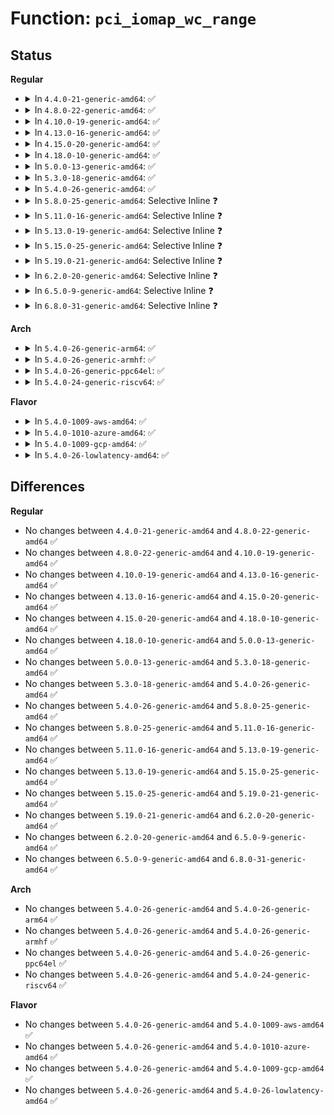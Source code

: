 # Function: <code>pci_iomap_wc_range</code>

## Status
<b>Regular</b>
<ul>
<li>
<details>
<summary>In <code>4.4.0-21-generic-amd64</code>: ✅</summary>

```c
void * pci_iomap_wc_range(struct pci_dev * dev, int bar, long unsigned int offset, long unsigned int maxlen)
```

```json
{
  "name": "pci_iomap_wc_range",
  "collision_type": "Unique Global",
  "inline_type": "No",
  "funcs": [
    {
      "addr": 18446744071583050752,
      "name": "pci_iomap_wc_range",
      "external": true,
      "loc": "lib/pci_iomap.c:67",
      "file": "lib/pci_iomap.c",
      "inline": "seen, unknown",
      "caller_inline": [],
      "caller_func": [
        "lib/pci_iomap.c:pci_iomap_wc"
      ]
    }
  ],
  "symbols": [
    {
      "addr": 18446744071583050752,
      "name": "pci_iomap_wc_range",
      "section": ".text",
      "bind": "STB_GLOBAL",
      "size": 117
    }
  ]
}
```
</details>
</li>
<li>
<details>
<summary>In <code>4.8.0-22-generic-amd64</code>: ✅</summary>

```c
void * pci_iomap_wc_range(struct pci_dev * dev, int bar, long unsigned int offset, long unsigned int maxlen)
```

```json
{
  "name": "pci_iomap_wc_range",
  "collision_type": "Unique Global",
  "inline_type": "No",
  "funcs": [
    {
      "addr": 18446744071583344784,
      "name": "pci_iomap_wc_range",
      "external": true,
      "loc": "lib/pci_iomap.c:67",
      "file": "lib/pci_iomap.c",
      "inline": "seen, unknown",
      "caller_inline": [],
      "caller_func": [
        "lib/pci_iomap.c:pci_iomap_wc"
      ]
    }
  ],
  "symbols": [
    {
      "addr": 18446744071583344784,
      "name": "pci_iomap_wc_range",
      "section": ".text",
      "bind": "STB_GLOBAL",
      "size": 101
    }
  ]
}
```
</details>
</li>
<li>
<details>
<summary>In <code>4.10.0-19-generic-amd64</code>: ✅</summary>

```c
void * pci_iomap_wc_range(struct pci_dev * dev, int bar, long unsigned int offset, long unsigned int maxlen)
```

```json
{
  "name": "pci_iomap_wc_range",
  "collision_type": "Unique Global",
  "inline_type": "No",
  "funcs": [
    {
      "addr": 18446744071583470160,
      "name": "pci_iomap_wc_range",
      "external": true,
      "loc": "lib/pci_iomap.c:67",
      "file": "lib/pci_iomap.c",
      "inline": "seen, unknown",
      "caller_inline": [],
      "caller_func": [
        "lib/pci_iomap.c:pci_iomap_wc"
      ]
    }
  ],
  "symbols": [
    {
      "addr": 18446744071583470160,
      "name": "pci_iomap_wc_range",
      "section": ".text",
      "bind": "STB_GLOBAL",
      "size": 101
    }
  ]
}
```
</details>
</li>
<li>
<details>
<summary>In <code>4.13.0-16-generic-amd64</code>: ✅</summary>

```c
void * pci_iomap_wc_range(struct pci_dev * dev, int bar, long unsigned int offset, long unsigned int maxlen)
```

```json
{
  "name": "pci_iomap_wc_range",
  "collision_type": "Unique Global",
  "inline_type": "No",
  "funcs": [
    {
      "addr": 18446744071583492416,
      "name": "pci_iomap_wc_range",
      "external": true,
      "loc": "lib/pci_iomap.c:67",
      "file": "lib/pci_iomap.c",
      "inline": "seen, unknown",
      "caller_inline": [],
      "caller_func": [
        "lib/pci_iomap.c:pci_iomap_wc"
      ]
    }
  ],
  "symbols": [
    {
      "addr": 18446744071583492416,
      "name": "pci_iomap_wc_range",
      "section": ".text",
      "bind": "STB_GLOBAL",
      "size": 113
    }
  ]
}
```
</details>
</li>
<li>
<details>
<summary>In <code>4.15.0-20-generic-amd64</code>: ✅</summary>

```c
void * pci_iomap_wc_range(struct pci_dev * dev, int bar, long unsigned int offset, long unsigned int maxlen)
```

```json
{
  "name": "pci_iomap_wc_range",
  "collision_type": "Unique Global",
  "inline_type": "No",
  "funcs": [
    {
      "addr": 18446744071583673632,
      "name": "pci_iomap_wc_range",
      "external": true,
      "loc": "lib/pci_iomap.c:67",
      "file": "lib/pci_iomap.c",
      "inline": "seen, unknown",
      "caller_inline": [],
      "caller_func": [
        "lib/pci_iomap.c:pci_iomap_wc"
      ]
    }
  ],
  "symbols": [
    {
      "addr": 18446744071583673632,
      "name": "pci_iomap_wc_range",
      "section": ".text",
      "bind": "STB_GLOBAL",
      "size": 113
    }
  ]
}
```
</details>
</li>
<li>
<details>
<summary>In <code>4.18.0-10-generic-amd64</code>: ✅</summary>

```c
void * pci_iomap_wc_range(struct pci_dev * dev, int bar, long unsigned int offset, long unsigned int maxlen)
```

```json
{
  "name": "pci_iomap_wc_range",
  "collision_type": "Unique Global",
  "inline_type": "No",
  "funcs": [
    {
      "addr": 18446744071583891408,
      "name": "pci_iomap_wc_range",
      "external": true,
      "loc": "lib/pci_iomap.c:68",
      "file": "lib/pci_iomap.c",
      "inline": "seen, unknown",
      "caller_inline": [],
      "caller_func": [
        "lib/pci_iomap.c:pci_iomap_wc"
      ]
    }
  ],
  "symbols": [
    {
      "addr": 18446744071583891408,
      "name": "pci_iomap_wc_range",
      "section": ".text",
      "bind": "STB_GLOBAL",
      "size": 115
    }
  ]
}
```
</details>
</li>
<li>
<details>
<summary>In <code>5.0.0-13-generic-amd64</code>: ✅</summary>

```c
void * pci_iomap_wc_range(struct pci_dev * dev, int bar, long unsigned int offset, long unsigned int maxlen)
```

```json
{
  "name": "pci_iomap_wc_range",
  "collision_type": "Unique Global",
  "inline_type": "No",
  "funcs": [
    {
      "addr": 18446744071583975664,
      "name": "pci_iomap_wc_range",
      "external": true,
      "loc": "lib/pci_iomap.c:68",
      "file": "lib/pci_iomap.c",
      "inline": "seen, unknown",
      "caller_inline": [],
      "caller_func": [
        "lib/pci_iomap.c:pci_iomap_wc"
      ]
    }
  ],
  "symbols": [
    {
      "addr": 18446744071583975664,
      "name": "pci_iomap_wc_range",
      "section": ".text",
      "bind": "STB_GLOBAL",
      "size": 124
    }
  ]
}
```
</details>
</li>
<li>
<details>
<summary>In <code>5.3.0-18-generic-amd64</code>: ✅</summary>

```c
void * pci_iomap_wc_range(struct pci_dev * dev, int bar, long unsigned int offset, long unsigned int maxlen)
```

```json
{
  "name": "pci_iomap_wc_range",
  "collision_type": "Unique Global",
  "inline_type": "No",
  "funcs": [
    {
      "addr": 18446744071584158400,
      "name": "pci_iomap_wc_range",
      "external": true,
      "loc": "lib/pci_iomap.c:68",
      "file": "lib/pci_iomap.c",
      "inline": "seen, unknown",
      "caller_inline": [],
      "caller_func": [
        "lib/pci_iomap.c:pci_iomap_wc"
      ]
    }
  ],
  "symbols": [
    {
      "addr": 18446744071584158400,
      "name": "pci_iomap_wc_range",
      "section": ".text",
      "bind": "STB_GLOBAL",
      "size": 108
    }
  ]
}
```
</details>
</li>
<li>
<details>
<summary>In <code>5.4.0-26-generic-amd64</code>: ✅</summary>

```c
void * pci_iomap_wc_range(struct pci_dev * dev, int bar, long unsigned int offset, long unsigned int maxlen)
```

```json
{
  "name": "pci_iomap_wc_range",
  "collision_type": "Unique Global",
  "inline_type": "No",
  "funcs": [
    {
      "addr": 18446744071584292144,
      "name": "pci_iomap_wc_range",
      "external": true,
      "loc": "lib/pci_iomap.c:68",
      "file": "lib/pci_iomap.c",
      "inline": "seen, unknown",
      "caller_inline": [],
      "caller_func": [
        "lib/pci_iomap.c:pci_iomap_wc"
      ]
    }
  ],
  "symbols": [
    {
      "addr": 18446744071584292144,
      "name": "pci_iomap_wc_range",
      "section": ".text",
      "bind": "STB_GLOBAL",
      "size": 108
    }
  ]
}
```
</details>
</li>
<li>
<details>
<summary>In <code>5.8.0-25-generic-amd64</code>: Selective Inline ❓</summary>

```c
void * pci_iomap_wc_range(struct pci_dev * dev, int bar, long unsigned int offset, long unsigned int maxlen)
```

```json
{
  "name": "pci_iomap_wc_range",
  "collision_type": "Unique Global",
  "inline_type": "Selective",
  "funcs": [
    {
      "addr": 18446744071584703104,
      "name": "pci_iomap_wc_range",
      "external": true,
      "loc": "lib/pci_iomap.c:68",
      "file": "lib/pci_iomap.c",
      "inline": "not declared, inlined",
      "caller_inline": [
        "lib/pci_iomap.c:pci_iomap_wc"
      ],
      "caller_func": []
    }
  ],
  "symbols": [
    {
      "addr": 18446744071584702976,
      "name": "pci_iomap_wc_range",
      "section": ".text",
      "bind": "STB_GLOBAL",
      "size": 114
    }
  ]
}
```
</details>
</li>
<li>
<details>
<summary>In <code>5.11.0-16-generic-amd64</code>: Selective Inline ❓</summary>

```c
void * pci_iomap_wc_range(struct pci_dev * dev, int bar, long unsigned int offset, long unsigned int maxlen)
```

```json
{
  "name": "pci_iomap_wc_range",
  "collision_type": "Unique Global",
  "inline_type": "Selective",
  "funcs": [
    {
      "addr": 18446744071584816400,
      "name": "pci_iomap_wc_range",
      "external": true,
      "loc": "lib/pci_iomap.c:68",
      "file": "lib/pci_iomap.c",
      "inline": "not declared, inlined",
      "caller_inline": [
        "lib/pci_iomap.c:pci_iomap_wc"
      ],
      "caller_func": []
    }
  ],
  "symbols": [
    {
      "addr": 18446744071584816272,
      "name": "pci_iomap_wc_range",
      "section": ".text",
      "bind": "STB_GLOBAL",
      "size": 114
    }
  ]
}
```
</details>
</li>
<li>
<details>
<summary>In <code>5.13.0-19-generic-amd64</code>: Selective Inline ❓</summary>

```c
void * pci_iomap_wc_range(struct pci_dev * dev, int bar, long unsigned int offset, long unsigned int maxlen)
```

```json
{
  "name": "pci_iomap_wc_range",
  "collision_type": "Unique Global",
  "inline_type": "Selective",
  "funcs": [
    {
      "addr": 18446744071584860953,
      "name": "pci_iomap_wc_range",
      "external": true,
      "loc": "lib/pci_iomap.c:68",
      "file": "lib/pci_iomap.c",
      "inline": "not declared, inlined",
      "caller_inline": [
        "lib/pci_iomap.c:pci_iomap_wc"
      ],
      "caller_func": []
    }
  ],
  "symbols": [
    {
      "addr": 18446744071584860816,
      "name": "pci_iomap_wc_range",
      "section": ".text",
      "bind": "STB_GLOBAL",
      "size": 122
    }
  ]
}
```
</details>
</li>
<li>
<details>
<summary>In <code>5.15.0-25-generic-amd64</code>: Selective Inline ❓</summary>

```c
void * pci_iomap_wc_range(struct pci_dev * dev, int bar, long unsigned int offset, long unsigned int maxlen)
```

```json
{
  "name": "pci_iomap_wc_range",
  "collision_type": "Unique Global",
  "inline_type": "Selective",
  "funcs": [
    {
      "addr": 18446744071585282931,
      "name": "pci_iomap_wc_range",
      "external": true,
      "loc": "lib/pci_iomap.c:68",
      "file": "lib/pci_iomap.c",
      "inline": "not declared, inlined",
      "caller_inline": [
        "lib/pci_iomap.c:pci_iomap_wc"
      ],
      "caller_func": []
    }
  ],
  "symbols": [
    {
      "addr": 18446744071585282528,
      "name": "pci_iomap_wc_range",
      "section": ".text",
      "bind": "STB_GLOBAL",
      "size": 374
    }
  ]
}
```
</details>
</li>
<li>
<details>
<summary>In <code>5.19.0-21-generic-amd64</code>: Selective Inline ❓</summary>

```c
void * pci_iomap_wc_range(struct pci_dev * dev, int bar, long unsigned int offset, long unsigned int maxlen)
```

```json
{
  "name": "pci_iomap_wc_range",
  "collision_type": "Unique Global",
  "inline_type": "Selective",
  "funcs": [
    {
      "addr": 18446744071586135822,
      "name": "pci_iomap_wc_range",
      "external": true,
      "loc": "lib/pci_iomap.c:68",
      "file": "lib/pci_iomap.c",
      "inline": "not declared, inlined",
      "caller_inline": [
        "lib/pci_iomap.c:pci_iomap_wc"
      ],
      "caller_func": []
    }
  ],
  "symbols": [
    {
      "addr": 18446744071586135376,
      "name": "pci_iomap_wc_range",
      "section": ".text",
      "bind": "STB_GLOBAL",
      "size": 423
    }
  ]
}
```
</details>
</li>
<li>
<details>
<summary>In <code>6.2.0-20-generic-amd64</code>: Selective Inline ❓</summary>

```c
void * pci_iomap_wc_range(struct pci_dev * dev, int bar, long unsigned int offset, long unsigned int maxlen)
```

```json
{
  "name": "pci_iomap_wc_range",
  "collision_type": "Unique Global",
  "inline_type": "Selective",
  "funcs": [
    {
      "addr": 18446744071587127070,
      "name": "pci_iomap_wc_range",
      "external": true,
      "loc": "lib/pci_iomap.c:68",
      "file": "lib/pci_iomap.c",
      "inline": "not declared, inlined",
      "caller_inline": [
        "lib/pci_iomap.c:pci_iomap_wc"
      ],
      "caller_func": []
    }
  ],
  "symbols": [
    {
      "addr": 18446744071587126608,
      "name": "pci_iomap_wc_range",
      "section": ".text",
      "bind": "STB_GLOBAL",
      "size": 423
    }
  ]
}
```
</details>
</li>
<li>
<details>
<summary>In <code>6.5.0-9-generic-amd64</code>: Selective Inline ❓</summary>

```c
void * pci_iomap_wc_range(struct pci_dev * dev, int bar, long unsigned int offset, long unsigned int maxlen)
```

```json
{
  "name": "pci_iomap_wc_range",
  "collision_type": "Unique Global",
  "inline_type": "Selective",
  "funcs": [
    {
      "addr": 18446744071587389214,
      "name": "pci_iomap_wc_range",
      "external": true,
      "loc": "lib/pci_iomap.c:68",
      "file": "lib/pci_iomap.c",
      "inline": "not declared, inlined",
      "caller_inline": [
        "lib/pci_iomap.c:pci_iomap_wc"
      ],
      "caller_func": []
    }
  ],
  "symbols": [
    {
      "addr": 18446744071587388784,
      "name": "pci_iomap_wc_range",
      "section": ".text",
      "bind": "STB_GLOBAL",
      "size": 389
    }
  ]
}
```
</details>
</li>
<li>
<details>
<summary>In <code>6.8.0-31-generic-amd64</code>: Selective Inline ❓</summary>

```c
void * pci_iomap_wc_range(struct pci_dev * dev, int bar, long unsigned int offset, long unsigned int maxlen)
```

```json
{
  "name": "pci_iomap_wc_range",
  "collision_type": "Unique Global",
  "inline_type": "Selective",
  "funcs": [
    {
      "addr": 18446744071587723566,
      "name": "pci_iomap_wc_range",
      "external": true,
      "loc": "lib/pci_iomap.c:68",
      "file": "lib/pci_iomap.c",
      "inline": "not declared, inlined",
      "caller_inline": [
        "lib/pci_iomap.c:pci_iomap_wc"
      ],
      "caller_func": []
    }
  ],
  "symbols": [
    {
      "addr": 18446744071587723136,
      "name": "pci_iomap_wc_range",
      "section": ".text",
      "bind": "STB_GLOBAL",
      "size": 389
    }
  ]
}
```
</details>
</li>
</ul>
<b>Arch</b>
<ul>
<li>
<details>
<summary>In <code>5.4.0-26-generic-arm64</code>: ✅</summary>

```c
void * pci_iomap_wc_range(struct pci_dev * dev, int bar, long unsigned int offset, long unsigned int maxlen)
```

```json
{
  "name": "pci_iomap_wc_range",
  "collision_type": "Unique Global",
  "inline_type": "No",
  "funcs": [
    {
      "addr": 18446603336496174712,
      "name": "pci_iomap_wc_range",
      "external": true,
      "loc": "lib/pci_iomap.c:68",
      "file": "lib/pci_iomap.c",
      "inline": "seen, unknown",
      "caller_inline": [],
      "caller_func": [
        "lib/pci_iomap.c:pci_iomap_wc"
      ]
    }
  ],
  "symbols": [
    {
      "addr": 18446603336496174712,
      "name": "pci_iomap_wc_range",
      "section": ".text",
      "bind": "STB_GLOBAL",
      "size": 280
    }
  ]
}
```
</details>
</li>
<li>
<details>
<summary>In <code>5.4.0-26-generic-armhf</code>: ✅</summary>

```c
void * pci_iomap_wc_range(struct pci_dev * dev, int bar, long unsigned int offset, long unsigned int maxlen)
```

```json
{
  "name": "pci_iomap_wc_range",
  "collision_type": "Unique Global",
  "inline_type": "No",
  "funcs": [
    {
      "addr": 3229497844,
      "name": "pci_iomap_wc_range",
      "external": true,
      "loc": "lib/pci_iomap.c:68",
      "file": "lib/pci_iomap.c",
      "inline": "seen, unknown",
      "caller_inline": [],
      "caller_func": [
        "lib/pci_iomap.c:pci_iomap_wc"
      ]
    }
  ],
  "symbols": [
    {
      "addr": 3229497844,
      "name": "pci_iomap_wc_range",
      "section": ".text",
      "bind": "STB_GLOBAL",
      "size": 112
    }
  ]
}
```
</details>
</li>
<li>
<details>
<summary>In <code>5.4.0-26-generic-ppc64el</code>: ✅</summary>

```c
void * pci_iomap_wc_range(struct pci_dev * dev, int bar, long unsigned int offset, long unsigned int maxlen)
```

```json
{
  "name": "pci_iomap_wc_range",
  "collision_type": "Unique Global",
  "inline_type": "No",
  "funcs": [
    {
      "addr": 13835058055290450720,
      "name": "pci_iomap_wc_range",
      "external": true,
      "loc": "lib/pci_iomap.c:68",
      "file": "lib/pci_iomap.c",
      "inline": "seen, unknown",
      "caller_inline": [],
      "caller_func": [
        "lib/pci_iomap.c:pci_iomap_wc"
      ]
    }
  ],
  "symbols": [
    {
      "addr": 13835058055290450720,
      "name": "pci_iomap_wc_range",
      "section": ".text",
      "bind": "STB_GLOBAL",
      "size": 180
    }
  ]
}
```
</details>
</li>
<li>
<details>
<summary>In <code>5.4.0-24-generic-riscv64</code>: ✅</summary>

```c
void * pci_iomap_wc_range(struct pci_dev * dev, int bar, long unsigned int offset, long unsigned int maxlen)
```

```json
{
  "name": "pci_iomap_wc_range",
  "collision_type": "Unique Global",
  "inline_type": "No",
  "funcs": [
    {
      "addr": 18446743936275231438,
      "name": "pci_iomap_wc_range",
      "external": true,
      "loc": "lib/pci_iomap.c:68",
      "file": "lib/pci_iomap.c",
      "inline": "seen, unknown",
      "caller_inline": [],
      "caller_func": [
        "lib/pci_iomap.c:pci_iomap_wc"
      ]
    }
  ],
  "symbols": [
    {
      "addr": 18446743936275231438,
      "name": "pci_iomap_wc_range",
      "section": ".text",
      "bind": "STB_GLOBAL",
      "size": 102
    }
  ]
}
```
</details>
</li>
</ul>
<b>Flavor</b>
<ul>
<li>
<details>
<summary>In <code>5.4.0-1009-aws-amd64</code>: ✅</summary>

```c
void * pci_iomap_wc_range(struct pci_dev * dev, int bar, long unsigned int offset, long unsigned int maxlen)
```

```json
{
  "name": "pci_iomap_wc_range",
  "collision_type": "Unique Global",
  "inline_type": "No",
  "funcs": [
    {
      "addr": 18446744071584260880,
      "name": "pci_iomap_wc_range",
      "external": true,
      "loc": "lib/pci_iomap.c:68",
      "file": "lib/pci_iomap.c",
      "inline": "seen, unknown",
      "caller_inline": [],
      "caller_func": [
        "lib/pci_iomap.c:pci_iomap_wc"
      ]
    }
  ],
  "symbols": [
    {
      "addr": 18446744071584260880,
      "name": "pci_iomap_wc_range",
      "section": ".text",
      "bind": "STB_GLOBAL",
      "size": 108
    }
  ]
}
```
</details>
</li>
<li>
<details>
<summary>In <code>5.4.0-1010-azure-amd64</code>: ✅</summary>

```c
void * pci_iomap_wc_range(struct pci_dev * dev, int bar, long unsigned int offset, long unsigned int maxlen)
```

```json
{
  "name": "pci_iomap_wc_range",
  "collision_type": "Unique Global",
  "inline_type": "No",
  "funcs": [
    {
      "addr": 18446744071584196080,
      "name": "pci_iomap_wc_range",
      "external": true,
      "loc": "lib/pci_iomap.c:68",
      "file": "lib/pci_iomap.c",
      "inline": "seen, unknown",
      "caller_inline": [],
      "caller_func": [
        "lib/pci_iomap.c:pci_iomap_wc"
      ]
    }
  ],
  "symbols": [
    {
      "addr": 18446744071584196080,
      "name": "pci_iomap_wc_range",
      "section": ".text",
      "bind": "STB_GLOBAL",
      "size": 108
    }
  ]
}
```
</details>
</li>
<li>
<details>
<summary>In <code>5.4.0-1009-gcp-amd64</code>: ✅</summary>

```c
void * pci_iomap_wc_range(struct pci_dev * dev, int bar, long unsigned int offset, long unsigned int maxlen)
```

```json
{
  "name": "pci_iomap_wc_range",
  "collision_type": "Unique Global",
  "inline_type": "No",
  "funcs": [
    {
      "addr": 18446744071584244640,
      "name": "pci_iomap_wc_range",
      "external": true,
      "loc": "lib/pci_iomap.c:68",
      "file": "lib/pci_iomap.c",
      "inline": "seen, unknown",
      "caller_inline": [],
      "caller_func": [
        "lib/pci_iomap.c:pci_iomap_wc"
      ]
    }
  ],
  "symbols": [
    {
      "addr": 18446744071584244640,
      "name": "pci_iomap_wc_range",
      "section": ".text",
      "bind": "STB_GLOBAL",
      "size": 108
    }
  ]
}
```
</details>
</li>
<li>
<details>
<summary>In <code>5.4.0-26-lowlatency-amd64</code>: ✅</summary>

```c
void * pci_iomap_wc_range(struct pci_dev * dev, int bar, long unsigned int offset, long unsigned int maxlen)
```

```json
{
  "name": "pci_iomap_wc_range",
  "collision_type": "Unique Global",
  "inline_type": "No",
  "funcs": [
    {
      "addr": 18446744071584349472,
      "name": "pci_iomap_wc_range",
      "external": true,
      "loc": "lib/pci_iomap.c:68",
      "file": "lib/pci_iomap.c",
      "inline": "seen, unknown",
      "caller_inline": [],
      "caller_func": [
        "lib/pci_iomap.c:pci_iomap_wc"
      ]
    }
  ],
  "symbols": [
    {
      "addr": 18446744071584349472,
      "name": "pci_iomap_wc_range",
      "section": ".text",
      "bind": "STB_GLOBAL",
      "size": 108
    }
  ]
}
```
</details>
</li>
</ul>

## Differences
<b>Regular</b>
<ul>
<li>
No changes between <code>4.4.0-21-generic-amd64</code> and <code>4.8.0-22-generic-amd64</code> ✅
</li>
<li>
No changes between <code>4.8.0-22-generic-amd64</code> and <code>4.10.0-19-generic-amd64</code> ✅
</li>
<li>
No changes between <code>4.10.0-19-generic-amd64</code> and <code>4.13.0-16-generic-amd64</code> ✅
</li>
<li>
No changes between <code>4.13.0-16-generic-amd64</code> and <code>4.15.0-20-generic-amd64</code> ✅
</li>
<li>
No changes between <code>4.15.0-20-generic-amd64</code> and <code>4.18.0-10-generic-amd64</code> ✅
</li>
<li>
No changes between <code>4.18.0-10-generic-amd64</code> and <code>5.0.0-13-generic-amd64</code> ✅
</li>
<li>
No changes between <code>5.0.0-13-generic-amd64</code> and <code>5.3.0-18-generic-amd64</code> ✅
</li>
<li>
No changes between <code>5.3.0-18-generic-amd64</code> and <code>5.4.0-26-generic-amd64</code> ✅
</li>
<li>
No changes between <code>5.4.0-26-generic-amd64</code> and <code>5.8.0-25-generic-amd64</code> ✅
</li>
<li>
No changes between <code>5.8.0-25-generic-amd64</code> and <code>5.11.0-16-generic-amd64</code> ✅
</li>
<li>
No changes between <code>5.11.0-16-generic-amd64</code> and <code>5.13.0-19-generic-amd64</code> ✅
</li>
<li>
No changes between <code>5.13.0-19-generic-amd64</code> and <code>5.15.0-25-generic-amd64</code> ✅
</li>
<li>
No changes between <code>5.15.0-25-generic-amd64</code> and <code>5.19.0-21-generic-amd64</code> ✅
</li>
<li>
No changes between <code>5.19.0-21-generic-amd64</code> and <code>6.2.0-20-generic-amd64</code> ✅
</li>
<li>
No changes between <code>6.2.0-20-generic-amd64</code> and <code>6.5.0-9-generic-amd64</code> ✅
</li>
<li>
No changes between <code>6.5.0-9-generic-amd64</code> and <code>6.8.0-31-generic-amd64</code> ✅
</li>
</ul>
<b>Arch</b>
<ul>
<li>
No changes between <code>5.4.0-26-generic-amd64</code> and <code>5.4.0-26-generic-arm64</code> ✅
</li>
<li>
No changes between <code>5.4.0-26-generic-amd64</code> and <code>5.4.0-26-generic-armhf</code> ✅
</li>
<li>
No changes between <code>5.4.0-26-generic-amd64</code> and <code>5.4.0-26-generic-ppc64el</code> ✅
</li>
<li>
No changes between <code>5.4.0-26-generic-amd64</code> and <code>5.4.0-24-generic-riscv64</code> ✅
</li>
</ul>
<b>Flavor</b>
<ul>
<li>
No changes between <code>5.4.0-26-generic-amd64</code> and <code>5.4.0-1009-aws-amd64</code> ✅
</li>
<li>
No changes between <code>5.4.0-26-generic-amd64</code> and <code>5.4.0-1010-azure-amd64</code> ✅
</li>
<li>
No changes between <code>5.4.0-26-generic-amd64</code> and <code>5.4.0-1009-gcp-amd64</code> ✅
</li>
<li>
No changes between <code>5.4.0-26-generic-amd64</code> and <code>5.4.0-26-lowlatency-amd64</code> ✅
</li>
</ul>
